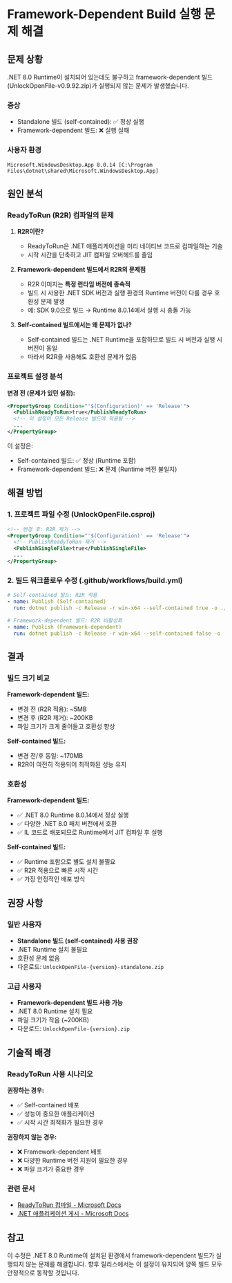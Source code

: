 # Framework-Dependent Build 실행 문제 해결

## 문제 상황

.NET 8.0 Runtime이 설치되어 있는데도 불구하고 framework-dependent 빌드(UnlockOpenFile-v0.9.92.zip)가 실행되지 않는 문제가 발생했습니다.

### 증상
- Standalone 빌드 (self-contained): ✅ 정상 실행
- Framework-dependent 빌드: ❌ 실행 실패

### 사용자 환경
```
Microsoft.WindowsDesktop.App 8.0.14 [C:\Program Files\dotnet\shared\Microsoft.WindowsDesktop.App]
```

## 원인 분석

### ReadyToRun (R2R) 컴파일의 문제

1. **R2R이란?**
   - ReadyToRun은 .NET 애플리케이션을 미리 네이티브 코드로 컴파일하는 기술
   - 시작 시간을 단축하고 JIT 컴파일 오버헤드를 줄임

2. **Framework-dependent 빌드에서 R2R의 문제점**
   - R2R 이미지는 **특정 런타임 버전에 종속적**
   - 빌드 시 사용한 .NET SDK 버전과 실행 환경의 Runtime 버전이 다를 경우 호환성 문제 발생
   - 예: SDK 9.0으로 빌드 → Runtime 8.0.14에서 실행 시 충돌 가능

3. **Self-contained 빌드에서는 왜 문제가 없나?**
   - Self-contained 빌드는 .NET Runtime을 포함하므로 빌드 시 버전과 실행 시 버전이 동일
   - 따라서 R2R을 사용해도 호환성 문제가 없음

### 프로젝트 설정 분석

**변경 전 (문제가 있던 설정):**
```xml
<PropertyGroup Condition="'$(Configuration)' == 'Release'">
  <PublishReadyToRun>true</PublishReadyToRun>
  <!-- 이 설정이 모든 Release 빌드에 적용됨 -->
  ...
</PropertyGroup>
```

이 설정은:
- Self-contained 빌드: ✅ 정상 (Runtime 포함)
- Framework-dependent 빌드: ❌ 문제 (Runtime 버전 불일치)

## 해결 방법

### 1. 프로젝트 파일 수정 (UnlockOpenFile.csproj)

```xml
<!-- 변경 후: R2R 제거 -->
<PropertyGroup Condition="'$(Configuration)' == 'Release'">
  <!-- PublishReadyToRun 제거 -->
  <PublishSingleFile>true</PublishSingleFile>
  ...
</PropertyGroup>
```

### 2. 빌드 워크플로우 수정 (.github/workflows/build.yml)

```yaml
# Self-contained 빌드: R2R 적용
- name: Publish (Self-contained)
  run: dotnet publish -c Release -r win-x64 --self-contained true -o ./publish-standalone -p:PublishReadyToRun=true

# Framework-dependent 빌드: R2R 비활성화
- name: Publish (Framework-dependent)
  run: dotnet publish -c Release -r win-x64 --self-contained false -o ./publish -p:PublishReadyToRun=false
```

## 결과

### 빌드 크기 비교

**Framework-dependent 빌드:**
- 변경 전 (R2R 적용): ~5MB
- 변경 후 (R2R 제거): ~200KB
- 파일 크기가 크게 줄어들고 호환성 향상

**Self-contained 빌드:**
- 변경 전/후 동일: ~170MB
- R2R이 여전히 적용되어 최적화된 성능 유지

### 호환성

**Framework-dependent 빌드:**
- ✅ .NET 8.0 Runtime 8.0.14에서 정상 실행
- ✅ 다양한 .NET 8.0 패치 버전에서 호환
- ✅ IL 코드로 배포되므로 Runtime에서 JIT 컴파일 후 실행

**Self-contained 빌드:**
- ✅ Runtime 포함으로 별도 설치 불필요
- ✅ R2R 적용으로 빠른 시작 시간
- ✅ 가장 안정적인 배포 방식

## 권장 사항

### 일반 사용자
- **Standalone 빌드 (self-contained) 사용 권장**
- .NET Runtime 설치 불필요
- 호환성 문제 없음
- 다운로드: `UnlockOpenFile-{version}-standalone.zip`

### 고급 사용자
- **Framework-dependent 빌드 사용 가능**
- .NET 8.0 Runtime 설치 필요
- 파일 크기가 작음 (~200KB)
- 다운로드: `UnlockOpenFile-{version}.zip`

## 기술적 배경

### ReadyToRun 사용 시나리오

**권장하는 경우:**
- ✅ Self-contained 배포
- ✅ 성능이 중요한 애플리케이션
- ✅ 시작 시간 최적화가 필요한 경우

**권장하지 않는 경우:**
- ❌ Framework-dependent 배포
- ❌ 다양한 Runtime 버전 지원이 필요한 경우
- ❌ 파일 크기가 중요한 경우

### 관련 문서
- [ReadyToRun 컴파일 - Microsoft Docs](https://learn.microsoft.com/ko-kr/dotnet/core/deploying/ready-to-run)
- [.NET 애플리케이션 게시 - Microsoft Docs](https://learn.microsoft.com/ko-kr/dotnet/core/deploying/)

## 참고

이 수정은 .NET 8.0 Runtime이 설치된 환경에서 framework-dependent 빌드가 실행되지 않는 문제를 해결합니다. 향후 릴리스에서는 이 설정이 유지되어 양쪽 빌드 모두 안정적으로 동작할 것입니다.
